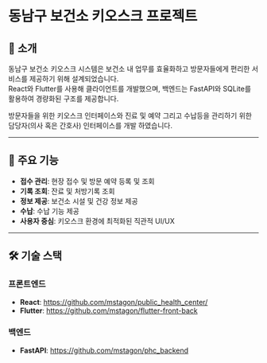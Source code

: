 # 동남구 보건소 키오스크 프로젝트

## 📖 소개

동남구 보건소 키오스크 시스템은 보건소 내 업무를 효율화하고 방문자들에게 편리한 서비스를 제공하기 위해 설계되었습니다.  
React와 Flutter를 사용해 클라이언트를 개발했으며, 백엔드는 FastAPI와 SQLite를 활용하여 경량화된 구조를 제공합니다.

방문자들을 위한 키오스크 인터페이스와 진료 및 예약 그리고 수납등을 관리하기 위한 담당자(의사 혹은 간호사) 인터페이스를 개발 하였습니다.

---

## 🚀 주요 기능

- **접수 관리**: 현장 접수 및 방문 예약 등록 및 조회
- **기록 조회**: 잔료 및 처방기록 조회
- **정보 제공**: 보건소 시설 및 건강 정보 제공
- **수납**: 수납 기능 제공
- **사용자 중심**: 키오스크 환경에 최적화된 직관적 UI/UX

---

## 🛠️ 기술 스택

### 프론트엔드
- **React**: https://github.com/mstagon/public_health_center/
- **Flutter**: https://github.com/mstagon/flutter-front-back

### 백엔드
- **FastAPI**: https://github.com/mstagon/phc_backend


